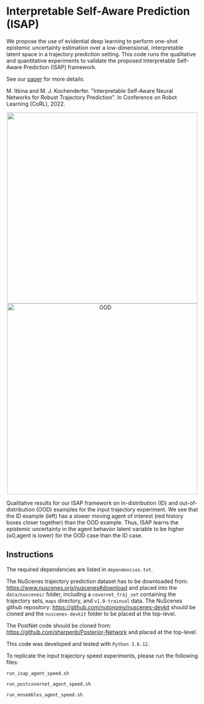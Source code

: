 # Interpretable Self-Aware Prediction (ISAP)

We propose the use of evidential deep learning to perform one-shot epistemic uncertainty estimation over a low-dimensional, interpretable latent space in a trajectory prediction setting. This code runs the qualitative and quantitative experiments to validate the proposed Interpretable Self-Aware Prediction (ISAP) framework. 

See our [paper](https://arxiv.org/abs/2211.08701) for more details:

M. Itkina and M. J. Kochenderfer. "Interpretable Self-Aware Neural Networks for Robust Trajectory Prediction". In Conference on Robot Learning (CoRL), 2022. 

<p align="center">
<img src="https://user-images.githubusercontent.com/24766091/207967821-429d7b98-a3b3-4ff4-9ebf-f0280649d001.gif" width="500"> 
<img src="https://user-images.githubusercontent.com/24766091/207967836-6f6ad463-90ff-4a17-9aa3-ccb3f89211c6.gif" width="500" alt="OOD">
</p>
Qualitative results for our ISAP framework on in-distribution (ID) and out-of-distribution (OOD) examples for the input trajectory experiment. We see that the ID example (left) has a slower moving agent of interest (red history boxes closer together) than the OOD example. Thus, ISAP learns the epistemic uncertainty in the agent behavior latent variable to be higher (α0,agent is lower) for the OOD case than the ID case. 

## Instructions

The required dependencies are listed in `dependencies.txt`.

The NuScenes trajectory prediction dataset has to be downloaded from: https://www.nuscenes.org/nuscenes#download and placed into the `data/nuscenes/` folder, including a `covernet_traj_set` containing the trajectory sets, `maps` directory, and `v1.0-trainval` data. The NuScenes github repository: https://github.com/nutonomy/nuscenes-devkit should be cloned and the `nuscenes-devkit` folder to be placed at the top-level.

The PostNet code should be cloned from: https://github.com/sharpenb/Posterior-Network and placed at the top-level.

This code was developed and tested with `Python 3.6.12`.

To replicate the input trajectory speed experiments, please run the following files: 

``run_isap_agent_speed.sh``

``run_postcovernet_agent_speed.sh``

``run_ensembles_agent_speed.sh``
